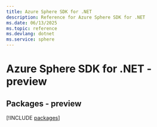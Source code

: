 ```yaml
---
title: Azure Sphere SDK for .NET
description: Reference for Azure Sphere SDK for .NET
ms.date: 06/13/2025
ms.topic: reference
ms.devlang: dotnet
ms.service: sphere
---
```

# Azure Sphere SDK for .NET - preview
## Packages - preview
[!INCLUDE [packages](sphere-index.md)]